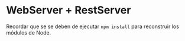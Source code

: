 # WebServer + RestServer

Recordar que se se deben de ejecutar ```npm install``` para reconstruir los módulos de Node.